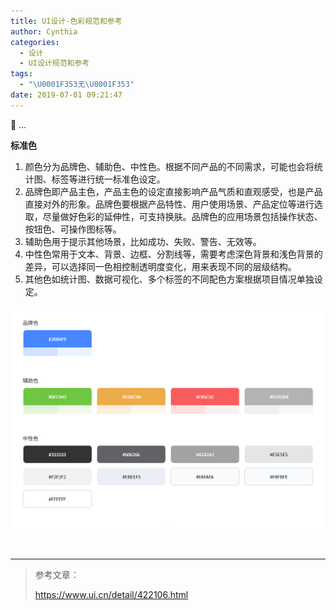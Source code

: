 ```yaml
---
title: UI设计-色彩规范和参考
author: Cynthia
categories:
  - 设计
  - UI设计规范和参考
tags:
  - "\U0001F353无\U0001F353"
date: 2019-07-01 09:21:47
---
```


🐰
...
<!--more-->

**标准色**

1. 颜色分为品牌色、辅助色、中性色。根据不同产品的不同需求，可能也会将统计图、标签等进行统一标准色设定。
2. 品牌色即产品主色，产品主色的设定直接影响产品气质和直观感受，也是产品直接对外的形象。品牌色要根据产品特性、用户使用场景、产品定位等进行选取，尽量做好色彩的延伸性，可支持换肤。品牌色的应用场景包括操作状态、按钮色、可操作图标等。
3. 辅助色用于提示其他场景，比如成功、失败、警告、无效等。
4. 中性色常用于文本、背景、边框、分割线等，需要考虑深色背景和浅色背景的差异，可以选择同一色相控制透明度变化，用来表现不同的层级结构。
5. 其他色如统计图、数据可视化、多个标签的不同配色方案根据项目情况单独设定。



![](https://raw.githubusercontent.com/Cynthia0329/images/master/img/20190701092654.png)























<br>

---

> 参考文章：
>
> https://www.ui.cn/detail/422106.html











